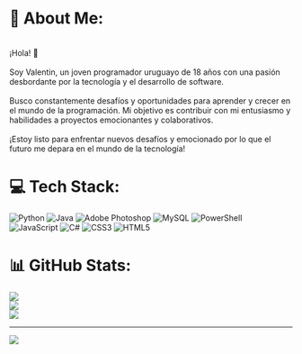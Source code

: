 # 💫 About Me:
<br>¡Hola! 👋<br><br>Soy Valentin, un joven programador uruguayo de 18 años con una pasión desbordante por la tecnología y el desarrollo de software.<br><br>Busco constantemente desafíos y oportunidades para aprender y crecer en el mundo de la programación. Mi objetivo es contribuir con mi entusiasmo y habilidades a proyectos emocionantes y colaborativos.<br><br>¡Estoy listo para enfrentar nuevos desafíos y emocionado por lo que el futuro me depara en el mundo de la tecnología!


# 💻 Tech Stack:
![Python](https://img.shields.io/badge/python-3670A0?style=for-the-badge&logo=python&logoColor=ffdd54) ![Java](https://img.shields.io/badge/java-%23ED8B00.svg?style=for-the-badge&logo=openjdk&logoColor=white) ![Adobe Photoshop](https://img.shields.io/badge/adobe%20photoshop-%2331A8FF.svg?style=for-the-badge&logo=adobe%20photoshop&logoColor=white) ![MySQL](https://img.shields.io/badge/mysql-%2300000f.svg?style=for-the-badge&logo=mysql&logoColor=white) ![PowerShell](https://img.shields.io/badge/PowerShell-%235391FE.svg?style=for-the-badge&logo=powershell&logoColor=white) ![JavaScript](https://img.shields.io/badge/javascript-%23323330.svg?style=for-the-badge&logo=javascript&logoColor=%23F7DF1E) ![C#](https://img.shields.io/badge/c%23-%23239120.svg?style=for-the-badge&logo=csharp&logoColor=white) ![CSS3](https://img.shields.io/badge/css3-%231572B6.svg?style=for-the-badge&logo=css3&logoColor=white) ![HTML5](https://img.shields.io/badge/html5-%23E34F26.svg?style=for-the-badge&logo=html5&logoColor=white)
# 📊 GitHub Stats:
![](https://github-readme-stats.vercel.app/api?username=sunsh1nedev&theme=tokyonight&hide_border=false&include_all_commits=false&count_private=false)<br/>
![](https://github-readme-streak-stats.herokuapp.com/?user=sunsh1nedev&theme=tokyonight&hide_border=false)<br/>
![](https://github-readme-stats.vercel.app/api/top-langs/?username=sunsh1nedev&theme=tokyonight&hide_border=false&include_all_commits=false&count_private=false&layout=compact)

---
[![](https://visitcount.itsvg.in/api?id=sunsh1nedev&icon=0&color=0)](https://visitcount.itsvg.in)

<!-- Proudly created with GPRM ( https://gprm.itsvg.in ) -->
